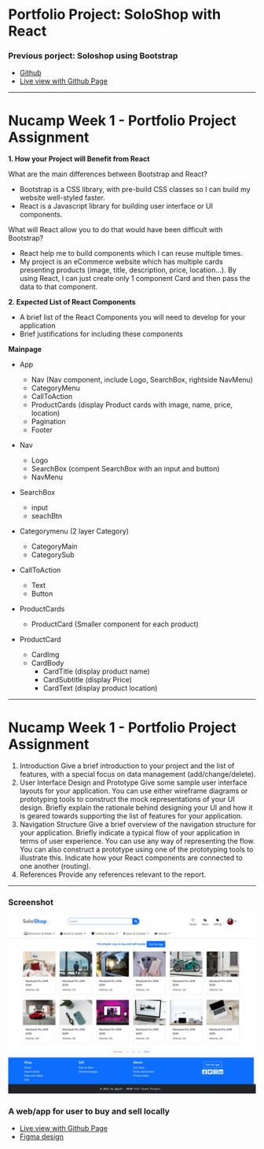 # Portfolio Project: SoloShop with React

### Previous porject: Soloshop using Bootstrap

-   [Github](https://github.com/quachan888/SoloShop)
-   [Live view with Github Page](https://quachan888.github.io/SoloShop/)

---

# Nucamp Week 1 - Portfolio Project Assignment

**1. How your Project will Benefit from React**

What are the main differences between Bootstrap and React?

-   Bootstrap is a CSS library, with pre-build CSS classes so I can build my website well-styled faster.
-   React is a Javascript library for building user interface or UI components.

What will React allow you to do that would have been difficult with Bootstrap?

-   React help me to build components which I can reuse multiple times.
-   My project is an eCommerce website which has multiple cards presenting products (image, title, description, price, location...). By using React, I can just create only 1 component Card and then pass the data to that component.

**2. Expected List of React Components**

-   A brief list of the React Components you will need to develop for your application
-   Brief justifications for including these components

**Mainpage**

-   App

    -   Nav (Nav component, include Logo, SearchBox, rightside NavMenu)
    -   CategoryMenu
    -   CallToAction
    -   ProductCards (display Product cards with image, name, price, location)
    -   Pagination
    -   Footer

-   Nav

    -   Logo
    -   SearchBox (compent SearchBox with an input and button)
    -   NavMenu

-   SearchBox

    -   input
    -   seachBtn

-   Categorymenu (2 layer Category)

    -   CategoryMain
    -   CategorySub

-   CallToAction

    -   Text
    -   Button

-   ProductCards

    -   ProductCard (Smaller component for each product)

-   ProductCard
    -   CardImg
    -   CardBody
        -   CardTitle (display product name)
        -   CardSubtitle (display Price)
        -   CardText (display product location)

---

# Nucamp Week 1 - Portfolio Project Assignment

1. Introduction
   Give a brief introduction to your project and the list of features, with a special focus on data management (add/change/delete).
2. User Interface Design and Prototype
   Give some sample user interface layouts for your application. You can use either wireframe diagrams or prototyping tools to construct the mock representations of your UI design.
   Briefly explain the rationale behind designing your UI and how it is geared towards supporting the list of features for your application.
3. Navigation Structure
   Give a brief overview of the navigation structure for your application.
   Briefly indicate a typical flow of your application in terms of user experience. You can use any way of representing the flow. You can also construct a prototype using one of the prototyping tools to illustrate this.
   Indicate how your React components are connected to one another (routing).
4. References
   Provide any references relevant to the report.

---

### Screenshot

![alt text](https://github.com/quachan888/SoloShop/blob/main/img/index.png?raw=true)

### A web/app for user to buy and sell locally

-   [Live view with Github Page](https://quachan888.github.io/SoloShop/)
-   [Figma design](https://www.figma.com/file/0PDCXF2rgG5nNt4J395ADB/SoloShop?node-id=0%3A1)
